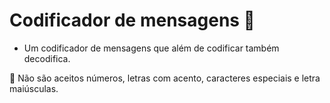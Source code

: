# Codificador de mensagens 🔐

* Um codificador de mensagens que além de codificar também decodifica. 



🚫 Não são aceitos números, letras com acento, caracteres especiais e letra maiúsculas.
